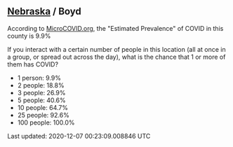 
## [Nebraska](/united-states/nebraska) / Boyd

According to [MicroCOVID.org](http://microcovid.org),
the "Estimated Prevalence" of COVID in this county is 9.9%

If you interact with a certain number of people in this location
(all at once in a group, or spread out across the day), what is the chance that
1 or more of them has COVID?

- 1 person: 9.9%
- 2 people: 18.8%
- 3 people: 26.9%
- 5 people: 40.6%
- 10 people: 64.7%
- 25 people: 92.6%
- 100 people: 100.0%

Last updated: 2020-12-07 00:23:09.008846 UTC
